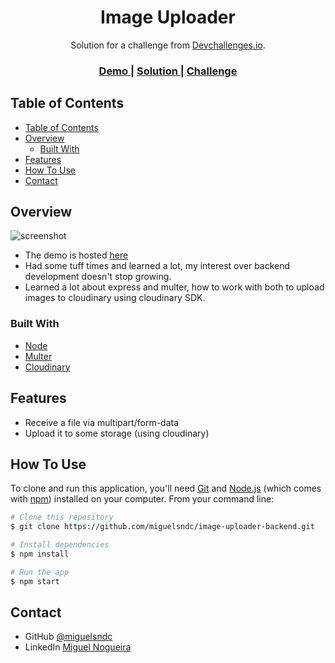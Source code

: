 <!-- Please update value in the {}  -->

<h1 align="center">Image Uploader</h1>

<div align="center">
   Solution for a challenge from  <a href="http://devchallenges.io" target="_blank">Devchallenges.io</a>.
</div>

<div align="center">
  <h3>
    <a href="https://image-uploader-frontend-ddi9v6yz0-miguelsndc.vercel.app/">
      Demo
    </a>
    <span> | </span>
    <a href="https://devchallenges.io/solutions/S6g8YLmAusfPQXkSZuLe">
      Solution
    </a>
    <span> | </span>
    <a href="https://devchallenges.io/challenges/O2iGT9yBd6xZBrOcVirx">
      Challenge
    </a>
  </h3>
</div>

<!-- TABLE OF CONTENTS -->

## Table of Contents

- [Table of Contents](#table-of-contents)
- [Overview](#overview)
  - [Built With](#built-with)
- [Features](#features)
- [How To Use](#how-to-use)
- [Contact](#contact)

<!-- OVERVIEW -->

## Overview

![screenshot](https://res.cloudinary.com/db9t2jrhe/image/upload/v1639514733/uploads_pnzezo.png)

- The demo is hosted [here](https://image-uploader-frontend-ddi9v6yz0-miguelsndc.vercel.app/)
- Had some tuff times and learned a lot, my interest over backend development doesn't stop growing.
- Learned a lot about express and multer, how to work with both to upload images to cloudinary using cloudinary SDK.

### Built With

<!-- This section should list any major frameworks that you built your project using. Here are a few examples.-->

- [Node](https://nodejs.org/en/)
- [Multer](https://www.npmjs.com/package/multer)
- [Cloudinary](https://cloudinary.com/?utm_source=google&utm_medium=cpc&utm_campaign=Abrand&utm_content=546430838637&utm_term=cloudinary)

## Features

<!-- List the features of your application or follow the template. Don't share the figma file here :) -->

- Receive a file via multipart/form-data
- Upload it to some storage (using cloudinary)

## How To Use

<!-- Example: -->

To clone and run this application, you'll need [Git](https://git-scm.com) and [Node.js](https://nodejs.org/en/download/) (which comes with [npm](http://npmjs.com)) installed on your computer. From your command line:

```bash
# Clone this repository
$ git clone https://github.com/miguelsndc/image-uploader-backend.git

# Install dependencies
$ npm install

# Run the app
$ npm start
```

## Contact

- GitHub [@miguelsndc](https://github.com/miguelsndc)
- LinkedIn [Miguel Nogueira](https://www.linkedin.com/in/miguel--nogueira/)
